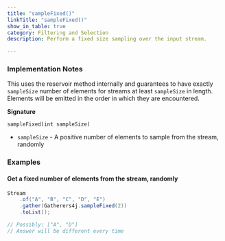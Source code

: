 ```yaml
---
title: "sampleFixed()"
linkTitle: "sampleFixed()"
show_in_table: true
category: Filtering and Selection
description: Perform a fixed size sampling over the input stream.

---
```


### Implementation Notes

This uses the reservoir method internally and guarantees to have exactly `sampleSize` number of elements
for streams at least `sampleSize` in length. Elements will be emitted in the order in which they are encountered.

**Signature**

`sampleFixed(int sampleSize)`

* `sampleSize` - A positive number of elements to sample from the stream, randomly

### Examples

#### Get a fixed number of elements from the stream, randomly

```java
Stream
    .of("A", "B", "C", "D", "E")
    .gather(Gatherers4j.sampleFixed(2))
    .toList();

// Possibly: ["A", "D"]
// Answer will be different every time
```
